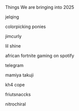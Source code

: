 Things We are bringing into 2025

jelqing

colorpicking ponies

jimcurly

lil shine 

african fortnite gaming on spotify 

telegram

mamiya takuji

kh4 cope

friutsnaccks

nitrochiral 
